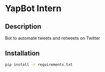 # YapBot Intern

## Description
Bot to automate tweets and retweets on Twitter
## Installation

```bash
pip install -r requirements.txt